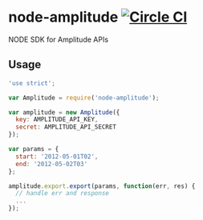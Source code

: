 # node-amplitude [![Circle CI](https://circleci.com/gh/brightskylabs/node-amplitude.svg?style=svg)](https://circleci.com/gh/brightskylabs/node-amplitude)
NODE SDK for Amplitude APIs

## Usage

```javascript
'use strict';

var Amplitude = require('node-amplitude');

var amplitude = new Amplitude({
  key: AMPLITUDE_API_KEY,
  secret: AMPLITUDE_API_SECRET
});

var params = {
  start: '2012-05-01T02',
  end: '2012-05-02T03'
};

amplitude.export.export(params, function(err, res) {
  // handle err and response
  ...
});
```
